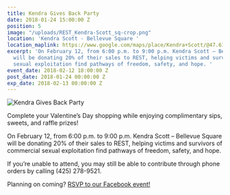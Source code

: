 ```yaml
---
title: Kendra Gives Back Party
date: 2018-01-24 15:00:00 Z
position: 5
image: "/uploads/REST_Kendra-Scott_sq-crop.png"
location: 'Kendra Scott - Bellevue Square '
location_maplink: https://www.google.com/maps/place/Kendra+Scott/@47.6148452,-122.2057262,16.98z/data=!4m5!3m4!1s0x54906c866438f5f1:0x22f63c0d634d26f!8m2!3d47.6148442!4d-122.2035059
excerpt: 'On February 12, from 6:00 p.m. to 9:00 p.m. Kendra Scott – Bellevue Square
  will be donating 20% of their sales to REST, helping victims and survivors of commercial
  sexual exploitation find pathways of freedom, safety, and hope. '
event_date: 2018-02-12 18:00:00 Z
post_date: 2018-01-24 00:00:00 Z
exp_date: 2018-02-13 00:00:00 Z
---
```


![Kendra Gives Back Party](/uploads/REST_Kendra-Scott_FB-event.png)

Complete your Valentine’s Day shopping while enjoying complimentary sips, sweets, and raffle prizes! 
 
On February 12, from 6:00 p.m. to 9:00 p.m. Kendra Scott – Bellevue Square will be donating 20% of their sales to REST, helping victims and survivors of commercial sexual exploitation find pathways of freedom, safety, and hope. 
 
If you’re unable to attend, you may still be able to contribute through phone orders by calling (425) 278-9521.

Planning on coming? [RSVP to our Facebook event!](http://bit.ly/2FbwAbk) 
 